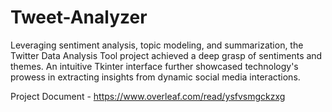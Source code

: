 # Tweet-Analyzer
Leveraging sentiment analysis, topic modeling, and summarization, the Twitter Data Analysis Tool project achieved a deep grasp of sentiments and themes. An intuitive Tkinter interface further showcased technology's prowess in extracting insights from dynamic social media interactions.


Project Document - https://www.overleaf.com/read/ysfvsmgckzxg
